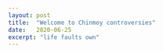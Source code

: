 ```yaml
---
layout: post
title:  "Welcome to Chinmoy controversies"
date:   2020-06-25
excerpt: "life faults own"
---
```

